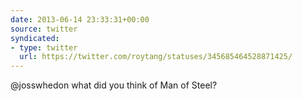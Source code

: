 ```yaml
---
date: 2013-06-14 23:33:31+00:00
source: twitter
syndicated:
- type: twitter
  url: https://twitter.com/roytang/statuses/345685464528871425/
---
```


@josswhedon what did you think of Man of Steel?